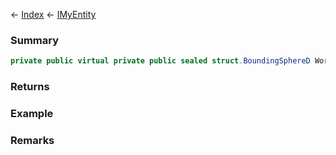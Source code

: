 ← [Index](Api-Index) ← [IMyEntity](VRage.Game.ModAPI.Ingame.IMyEntity)

### Summary

```csharp
private public virtual private public sealed struct.BoundingSphereD WorldVolumeHr { ; }
```

### Returns

### Example

### Remarks

